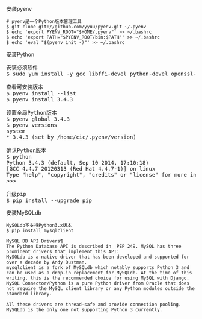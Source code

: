 安装pyenv
```
# pyenv是一个Python版本管理工具
$ git clone git://github.com/yyuu/pyenv.git ~/.pyenv
$ echo 'export PYENV_ROOT="$HOME/.pyenv"' >> ~/.bashrc
$ echo 'export PATH="$PYENV_ROOT/bin:$PATH"' >> ~/.bashrc
$ echo 'eval "$(pyenv init -)"' >> ~/.bashrc
```

安装Python
<pre>
安装必须软件
$ sudo yum install -y gcc libffi-devel python-devel openssl-devel

查看可安装版本
$ pyenv install --list
$ pyenv install 3.4.3

设置全局Python版本
$ pyenv global 3.4.3
$ pyenv versions
system
* 3.4.3 (set by /home/cic/.pyenv/version)

确认Python版本
$ python
Python 3.4.3 (default, Sep 10 2014, 17:10:18)
[GCC 4.4.7 20120313 (Red Hat 4.4.7-1)] on linux
Type "help", "copyright", "credits" or "license" for more information.
>>>

升级pip
$ pip install --upgrade pip
</pre>

安装MySQLdb
```
MySQLdb不支持Python3.x版本
$ pip install mysqlclient

MySQL DB API Drivers¶
The Python Database API is described in  PEP 249. MySQL has three prominent drivers that implement this API:
MySQLdb is a native driver that has been developed and supported for over a decade by Andy Dustman.
mysqlclient is a fork of MySQLdb which notably supports Python 3 and can be used as a drop-in replacement for MySQLdb. At the time of this writing, this is the recommended choice for using MySQL with Django.
MySQL Connector/Python is a pure Python driver from Oracle that does not require the MySQL client library or any Python modules outside the standard library.

All these drivers are thread-safe and provide connection pooling. MySQLdb is the only one not supporting Python 3 currently.
```
